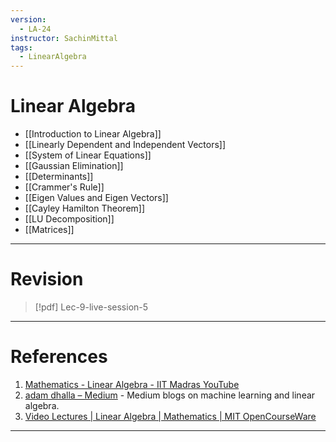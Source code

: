 ```yaml
---
version:
  - LA-24
instructor: SachinMittal
tags:
  - LinearAlgebra
---
```

# Linear Algebra

- [[Introduction to Linear Algebra]]
- [[Linearly Dependent and Independent Vectors]]
- [[System of Linear Equations]]
- [[Gaussian Elimination]]
- [[Determinants]]
- [[Crammer's Rule]]
- [[Eigen Values and Eigen Vectors]]
- [[Cayley Hamilton Theorem]]
- [[LU Decomposition]]
- [[Matrices]]

---
# Revision

> [!pdf] Lec-9-live-session-5


---

# References

1. [Mathematics - Linear Algebra - IIT Madras YouTube](https://www.youtube.com/playlist?list=PLbMVogVj5nJQ2vsW_hmyvVfO4GYWaaPp7)
2. [adam dhalla – Medium](https://adamdhalla.medium.com/) - Medium blogs on machine learning and linear algebra.
3. [Video Lectures | Linear Algebra | Mathematics | MIT OpenCourseWare](https://ocw.mit.edu/courses/18-06-linear-algebra-spring-2010/video_galleries/video-lectures/)

---
